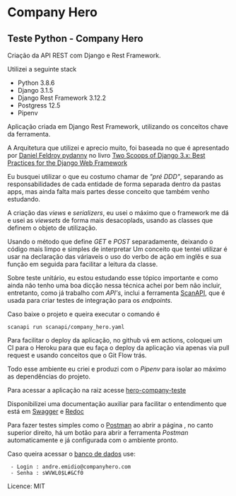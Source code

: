 # Company Hero

## Teste Python - Company Hero

Criação da API REST com Django e Rest Framework.

Utilizei a seguinte stack

* Python 3.8.6
* Django 3.1.5
* Django Rest Framework 3.12.2
* Postgress 12.5
* Pipenv


Aplicação criada em Django Rest Framework, utilizando os conceitos chave da ferramenta.

A Arquitetura que utilizei e aprecio muito, foi baseada no que é apresentado por [Daniel Feldroy
pydanny](https://github.com/pydanny) no livro [Two Scoops of Django 3.x: Best Practices for the Django Web Framework](https://www.feldroy.com/products/two-scoops-of-django-3-x)


Eu busquei utilizar o que eu costumo chamar de *"pré DDD"*, separando as responsabilidades de cada entidade de forma separada dentro da pastas apps, mas ainda falta mais partes desse conceito que também venho estudando.

A criação das *views* e *serializers*, eu usei o máximo que o framework me dá e usei as *viewsets* de forma mais desacoplads, usando as classes que definem o objeto de utilização. 

Usando o método que define *GET* e *POST* separadamente, deixando o código mais limpo e simples de interpretar
Um conceito que tentei utilizar é usar na declaração das váriaveis o uso do verbo de ação em inglês e sua função em seguida para facilitar a leitura da classe.

Sobre teste unitário, eu estou estudando esse tópico importante e como ainda não tenho uma boa dicção nessa técnica achei por bem não incluir, entretanto, como já trabalho com *API's*, inclui a ferramenta [ScanAPI](https://pypi.org/project/scanapi), que é usada para criar testes de integração para os *endpoints*.

Caso baixe o projeto e queira executar o comando é
```
scanapi run scanapi/company_hero.yaml
```

Para facilitar o deploy da aplicação, no github vá em actions, coloquei um CI para o Heroku para que eu faça o deploy da aplicação via apenas via pull request e usando conceitos que o Git Flow trás. 

Todo esse ambiente eu criei e produzi com o *Pipenv* para isolar ao máximo as dependências do projeto.

Para acessar a aplicação na raiz acesse [hero-company-teste](https://hero-company-teste.herokuapp.com/)

Disponibilizei uma documentação auxiliar para facilitar o entendimento que está
em [Swagger](https://hero-company-teste.herokuapp.com/swagger)
e [Redoc](https://hero-company-teste.herokuapp.com/redoc/)

Para fazer testes simples como o [Postman](https://documenter.getpostman.com/view/10291528/TW6tLVHU)
ao abrir a página , no canto superior direito, há um botão para abrir a ferramenta *Postman* automaticamente e já configurada com o ambiente pronto.

Caso queira acessar o [banco de dados](https://hero-company-teste.herokuapp.com/lotus/)  use:

```
 - Login : andre.emidio@companyhero.com
 - Senha : sWVWL0$L#&Cf0
```

Licence: MIT
